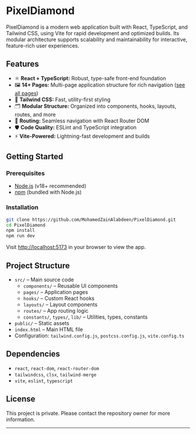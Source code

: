 # PixelDiamond

<!-- ![Pixel Diamond](https://ibb.co/qb0H7xV) -->

PixelDiamond is a modern web application built with React, TypeScript, and Tailwind CSS, using Vite for rapid development and optimized builds. Its modular architecture supports scalability and maintainability for interactive, feature-rich user experiences.

## Features

- ⚛️ **React + TypeScript:** Robust, type-safe front-end foundation
- 🖼️ **14+ Pages:** Multi-page application structure for rich navigation ([see all pages](https://github.com/MohamedZainAlabdeen/PixelDiamond/tree/main/src/pages))
- 🎨 **Tailwind CSS:** Fast, utility-first styling
- 🗂️ **Modular Structure:** Organized into components, hooks, layouts, routes, and more
- 🚦 **Routing:** Seamless navigation with React Router DOM
- 🛡️ **Code Quality:** ESLint and TypeScript integration
- ⚡ **Vite-Powered:** Lightning-fast development and builds

## Getting Started

### Prerequisites

- [Node.js](https://nodejs.org/) (v18+ recommended)
- [npm](https://www.npmjs.com/) (bundled with Node.js)

### Installation

```bash
git clone https://github.com/MohamedZainAlabdeen/PixelDiamond.git
cd PixelDiamond
npm install
npm run dev
```

Visit [http://localhost:5173](http://localhost:5173) in your browser to view the app.


## Project Structure

- `src/` – Main source code
  - `components/` – Reusable UI components
  - `pages/` – Application pages
  - `hooks/` – Custom React hooks
  - `layouts/` – Layout components
  - `routes/` – App routing logic
  - `constants/`, `types/`, `lib/` – Utilities, types, constants
- `public/` – Static assets
- `index.html` – Main HTML file
- Configuration: `tailwind.config.js`, `postcss.config.js`, `vite.config.ts`

## Dependencies

- `react`, `react-dom`, `react-router-dom`
- `tailwindcss`, `clsx`, `tailwind-merge`
- `vite`, `eslint`, `typescript`

## License

This project is private. Please contact the repository owner for more information.

---
